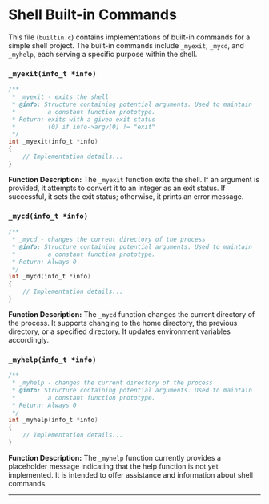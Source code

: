 # Shell Built-in Commands

This file (`builtin.c`) contains implementations of built-in commands for a simple shell project. The built-in commands include `_myexit`, `_mycd`, and `_myhelp`, each serving a specific purpose within the shell.

### `_myexit(info_t *info)`
```c
/**
 * _myexit - exits the shell
 * @info: Structure containing potential arguments. Used to maintain
 *         a constant function prototype.
 * Return: exits with a given exit status
 *         (0) if info->argv[0] != "exit"
 */
int _myexit(info_t *info)
{
    // Implementation details...
}
```
**Function Description:**
The `_myexit` function exits the shell. If an argument is provided, it attempts to convert it to an integer as an exit status. If successful, it sets the exit status; otherwise, it prints an error message.

### `_mycd(info_t *info)`
```c
/**
 * _mycd - changes the current directory of the process
 * @info: Structure containing potential arguments. Used to maintain
 *         a constant function prototype.
 * Return: Always 0
 */
int _mycd(info_t *info)
{
    // Implementation details...
}
```
**Function Description:**
The `_mycd` function changes the current directory of the process. It supports changing to the home directory, the previous directory, or a specified directory. It updates environment variables accordingly.

### `_myhelp(info_t *info)`
```c
/**
 * _myhelp - changes the current directory of the process
 * @info: Structure containing potential arguments. Used to maintain
 *         a constant function prototype.
 * Return: Always 0
 */
int _myhelp(info_t *info)
{
    // Implementation details...
}
```
**Function Description:**
The `_myhelp` function currently provides a placeholder message indicating that the help function is not yet implemented. It is intended to offer assistance and information about shell commands.

---

